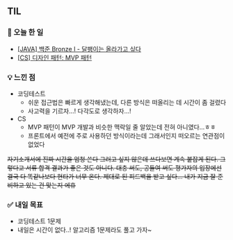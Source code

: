 ## TIL
### 📌 오늘 한 일
- [[JAVA] 백준 Bronze I - 달팽이는 올라가고 싶다](https://jelliclesu.github.io/2025-04-11/algorithm/2025/04/11/algo.html)
- [[CS] 디자인 패턴: MVP 패턴](https://jelliclesu.github.io/2025-04-11/cs/2025/04/11/cs.html)

### 💡 느낀 점
- 코딩테스트
  - 쉬운 접근법은 빠르게 생각해냈는데, 다른 방식은 떠올리는 데 시간이 좀 걸렸다
  - 사고력을 기르자...! 다각도로 생각하자...!
- CS
  - MVP 패턴이 MVP 개발과 비슷한 맥락일 줄 알았는데 전혀 아니였다...ㅎㅎ
  - 프론트에서 예전에 주로 사용하던 방식이라는데 그래서인지 떠오르는 연관점이 없었다

~~자기소개서에 진짜 시간을 엄청 쓴다 그러고 싶지 않은데 쓰다보면 계속 붙잡게 된다.
그렇다고 서류 합격 결과가 좋은 것도 아니다. 대충 써도, 공들여 써도 평가자의 입장에선 결국 다 똑같나보다
현타가 너무 온다. 제대로 된 피드백을 받고 싶다... 내가 지금 잘 준비하고 있는 건 맞는지 에휴~~

### ✅ 내일 목표
- 코딩테스트 1문제
- 내일은 시간이 없다..! 알고리즘 1문제라도 풀고 가자~
